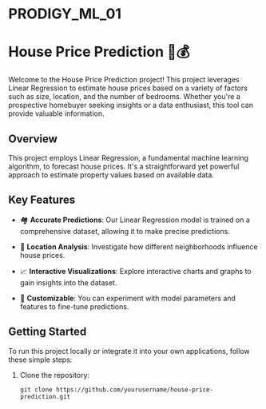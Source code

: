# PRODIGY_ML_01
# House Price Prediction 🏡💰

Welcome to the House Price Prediction project! This project leverages Linear Regression to estimate house prices based on a variety of factors such as size, location, and the number of bedrooms. Whether you're a prospective homebuyer seeking insights or a data enthusiast, this tool can provide valuable information.

## Overview

This project employs Linear Regression, a fundamental machine learning algorithm, to forecast house prices. It's a straightforward yet powerful approach to estimate property values based on available data.

## Key Features

- 🏘️ **Accurate Predictions**: Our Linear Regression model is trained on a comprehensive dataset, allowing it to make precise predictions.

- 🌆 **Location Analysis**: Investigate how different neighborhoods influence house prices.

- 📈 **Interactive Visualizations**: Explore interactive charts and graphs to gain insights into the dataset.

- 🧠 **Customizable**: You can experiment with model parameters and features to fine-tune predictions.

## Getting Started

To run this project locally or integrate it into your own applications, follow these simple steps:

1. Clone the repository:

   ```shell
   git clone https://github.com/yourusername/house-price-prediction.git
